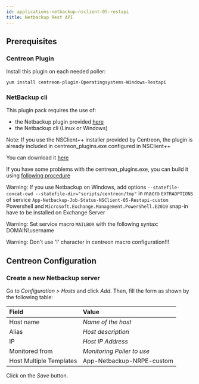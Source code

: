 ```yaml
---
id: applications-netbackup-nsclient-05-restapi
title: Netbackup Rest API
---
```


## Prerequisites

### Centreon Plugin

Install this plugin on each needed poller:

``` shell
yum install centreon-plugin-Operatingsystems-Windows-Restapi
```

### NetBackup cli

This plugin pack requires the use of:

  - the Netbackup plugin provided
    [here](https://github.com/centreon/centreon-plugins)
  - the Netbackup cli (Linux or Windows)

Note: If you use the NSClient++ installer provided by Centreon, the plugin is
already included in centreon\_plugins.exe configured in NSClient++

You can download it
[here](https://github.com/centreon/centreon-nsclient-build/releases)

If you have some problems with the centreon\_plugins.exe, you can build it using
[following
procedure](https://github.com/centreon/centreon-nsclient-build#centreon-nsclient-build)

Warning: If you use Netbackup on Windows, add options `--statefile-concat-cwd
--statefile-dir="scripts/centreon/tmp"` in macro `EXTRAOPTIONS` of service
`App-Netbackup-Job-Status-NSClient-05-Restapi-custom` Powershell and
`Microsoft.Exchange.Management.PowerShell.E2010` snap-in have to be installed on
Exchange Server

Warning: Set service macro `MAILBOX` with the following syntax: DOMAIN\\username

Warning: Don't use '\!' character in centreon macro configuration\!\!\!

## Centreon Configuration

### Create a new Netbackup server

Go to *Configuration \> Hosts* and click *Add*. Then, fill the form as shown by
the following table:

| Field                                | Value                      |
| :----------------------------------- | :------------------------- |
| Host name                            | *Name of the host*         |
| Alias                                | *Host description*         |
| IP                                   | *Host IP Address*          |
| Monitored from                       | *Monitoring Poller to use* |
| Host Multiple Templates              | App-Netbackup-NRPE-custom  |

Click on the *Save* button.
